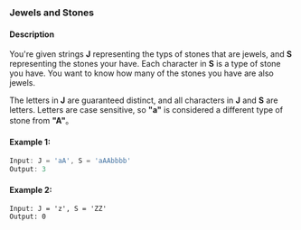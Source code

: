 ### Jewels and Stones

#### Description
You're given strings **J** representing the typs of stones that are jewels, and **S** representing the stones your have. Each character in **S** is a type of stone you have. You want to know how many of the stones you have are also jewels.

The letters in **J** are guaranteed distinct, and all characters in **J** and **S** are letters. Letters are case sensitive, so **"a"** is considered a different type of stone from **"A"**。

#### Example 1:
```JavaScript
Input: J = 'aA', S = 'aAAbbbb'
Output: 3
```

#### Example 2:
```JavaSctipt
Input: J = 'z', S = 'ZZ'
Output: 0
```